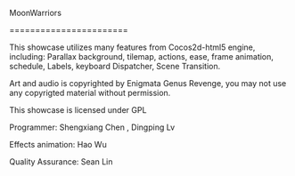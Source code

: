 MoonWarriors

=======================


This showcase utilizes many features from Cocos2d-html5 engine,
including: Parallax background, tilemap, actions, ease, frame animation,
schedule, Labels, keyboard Dispatcher, Scene Transition.

Art and audio is copyrighted by Enigmata Genus Revenge,
you may not use any copyrigted material without permission.

This showcase is licensed under GPL



Programmer: Shengxiang Chen , Dingping Lv

Effects animation: Hao Wu

Quality Assurance:  Sean Lin